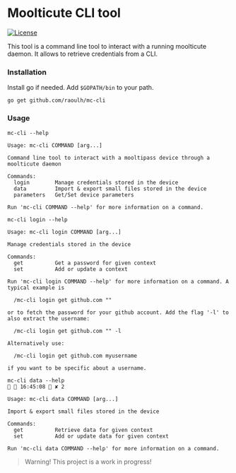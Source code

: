 Moolticute CLI tool
====================

[![License](https://img.shields.io/badge/license-GPLv3%2B-blue.svg)](http://www.gnu.org/licenses/gpl.html)

This tool is a command line tool to interact with a running moolticute daemon. It allows to retrieve credentials from a CLI.

### Installation ###

Install go if needed. Add `$GOPATH/bin` to your path.

```
go get github.com/raoulh/mc-cli
```

### Usage ###

```
mc-cli --help

Usage: mc-cli COMMAND [arg...]

Command line tool to interact with a mooltipass device through a moolticute daemon

Commands:
  login        Manage credentials stored in the device
  data         Import & export small files stored in the device
  parameters   Get/Set device parameters

Run 'mc-cli COMMAND --help' for more information on a command.
```

```
mc-cli login --help

Usage: mc-cli login COMMAND [arg...]

Manage credentials stored in the device

Commands:
  get          Get a password for given context
  set          Add or update a context

Run 'mc-cli login COMMAND --help' for more information on a command. A typical example is

  /mc-cli login get github.com ""

or to fetch the password for your github account. Add the flag '-l' to also extract the username:

  /mc-cli login get github.com "" -l

Alternatively use:

  /mc-cli login get github.com myusername

if you want to be specific about a username.
```

```
mc-cli data --help                                                                                                               16:45:08  ✘ 2

Usage: mc-cli data COMMAND [arg...]

Import & export small files stored in the device

Commands:
  get          Retrieve data for given context
  set          Add or update data for given context

Run 'mc-cli data COMMAND --help' for more information on a command.
```
> Warning! This project is a work in progress!
